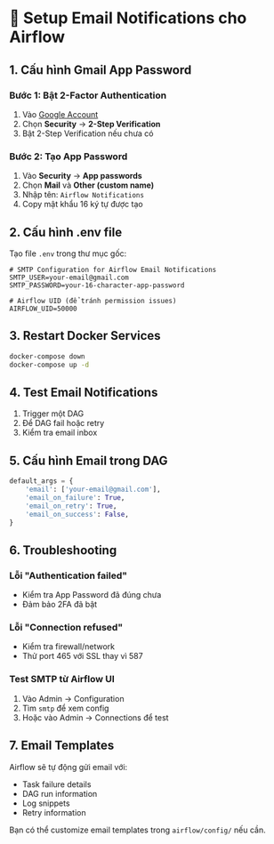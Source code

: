 # 📧 Setup Email Notifications cho Airflow

## 1. Cấu hình Gmail App Password

### Bước 1: Bật 2-Factor Authentication
1. Vào [Google Account](https://myaccount.google.com/)
2. Chọn **Security** → **2-Step Verification**
3. Bật 2-Step Verification nếu chưa có

### Bước 2: Tạo App Password
1. Vào **Security** → **App passwords**
2. Chọn **Mail** và **Other (custom name)**
3. Nhập tên: `Airflow Notifications`
4. Copy mật khẩu 16 ký tự được tạo

## 2. Cấu hình .env file

Tạo file `.env` trong thư mục gốc:

```env
# SMTP Configuration for Airflow Email Notifications
SMTP_USER=your-email@gmail.com
SMTP_PASSWORD=your-16-character-app-password

# Airflow UID (để tránh permission issues)
AIRFLOW_UID=50000
```

## 3. Restart Docker Services

```bash
docker-compose down
docker-compose up -d
```

## 4. Test Email Notifications

1. Trigger một DAG
2. Để DAG fail hoặc retry
3. Kiểm tra email inbox

## 5. Cấu hình Email trong DAG

```python
default_args = {
    'email': ['your-email@gmail.com'],
    'email_on_failure': True,
    'email_on_retry': True,
    'email_on_success': False,
}
```

## 6. Troubleshooting

### Lỗi "Authentication failed"
- Kiểm tra App Password đã đúng chưa
- Đảm bảo 2FA đã bật

### Lỗi "Connection refused"
- Kiểm tra firewall/network
- Thử port 465 với SSL thay vì 587

### Test SMTP từ Airflow UI
1. Vào Admin → Configuration
2. Tìm `smtp` để xem config
3. Hoặc vào Admin → Connections để test

## 7. Email Templates

Airflow sẽ tự động gửi email với:
- Task failure details
- DAG run information
- Log snippets
- Retry information

Bạn có thể customize email templates trong `airflow/config/` nếu cần. 
